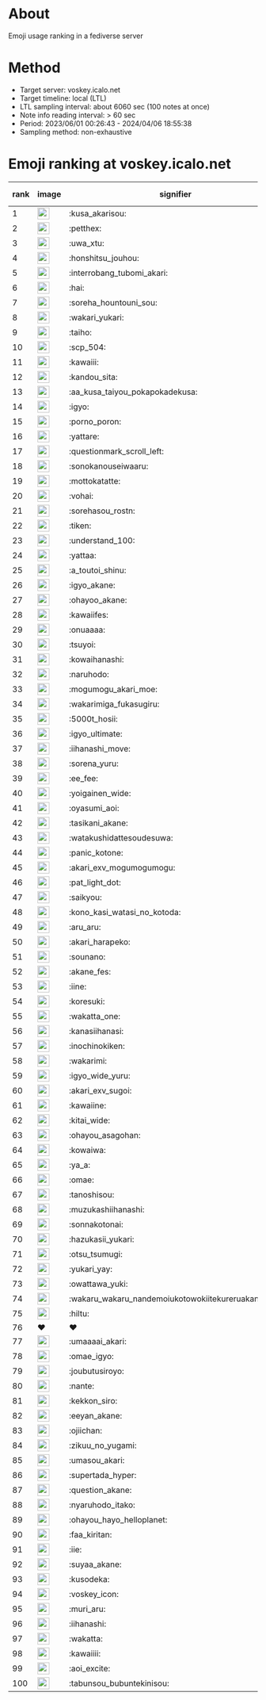 # About
Emoji usage ranking in a fediverse server

# Method
- Target server: voskey.icalo.net
- Target timeline: local (LTL)
- LTL sampling interval: about 6060 sec (100 notes at once)
- Note info reading interval: > 60 sec
- Period: 2023/06/01 00:26:43 - 2024/04/06 18:55:38 
- Sampling method: non-exhaustive

# Emoji ranking at voskey.icalo.net

|rank|image|signifier|type|frequency score|
|----|----|----|----|----|
|1|<img height="24" src="https://voskey.icalo.net/emoji/kusa_akarisou.webp">|:kusa_akarisou:|custom|22926|
|2|<img height="24" src="https://voskey.icalo.net/emoji/petthex.webp">|:petthex:|custom|15657|
|3|<img height="24" src="https://voskey.icalo.net/emoji/uwa_xtu.webp">|:uwa_xtu:|custom|10911|
|4|<img height="24" src="https://voskey.icalo.net/emoji/honshitsu_jouhou.webp">|:honshitsu_jouhou:|custom|7833|
|5|<img height="24" src="https://voskey.icalo.net/emoji/interrobang_tubomi_akari.webp">|:interrobang_tubomi_akari:|custom|7477|
|6|<img height="24" src="https://voskey.icalo.net/emoji/hai.webp">|:hai:|custom|7106|
|7|<img height="24" src="https://voskey.icalo.net/emoji/soreha_hountouni_sou.webp">|:soreha_hountouni_sou:|custom|6473|
|8|<img height="24" src="https://voskey.icalo.net/emoji/wakari_yukari.webp">|:wakari_yukari:|custom|6372|
|9|<img height="24" src="https://voskey.icalo.net/emoji/taiho.webp">|:taiho:|custom|6353|
|10|<img height="24" src="https://voskey.icalo.net/emoji/scp_504.webp">|:scp_504:|custom|5239|
|11|<img height="24" src="https://voskey.icalo.net/emoji/kawaiii.webp">|:kawaiii:|custom|5161|
|12|<img height="24" src="https://voskey.icalo.net/emoji/kandou_sita.webp">|:kandou_sita:|custom|4581|
|13|<img height="24" src="https://voskey.icalo.net/emoji/aa_kusa_taiyou_pokapokadekusa.webp">|:aa_kusa_taiyou_pokapokadekusa:|custom|4510|
|14|<img height="24" src="https://voskey.icalo.net/emoji/igyo.webp">|:igyo:|custom|4227|
|15|<img height="24" src="https://voskey.icalo.net/emoji/porno_poron.webp">|:porno_poron:|custom|3977|
|16|<img height="24" src="https://voskey.icalo.net/emoji/yattare.webp">|:yattare:|custom|3830|
|17|<img height="24" src="https://voskey.icalo.net/emoji/questionmark_scroll_left.webp">|:questionmark_scroll_left:|custom|3820|
|18|<img height="24" src="https://voskey.icalo.net/emoji/sonokanouseiwaaru.webp">|:sonokanouseiwaaru:|custom|3737|
|19|<img height="24" src="https://voskey.icalo.net/emoji/mottokatatte.webp">|:mottokatatte:|custom|3647|
|20|<img height="24" src="https://voskey.icalo.net/emoji/vohai.webp">|:vohai:|custom|3646|
|21|<img height="24" src="https://voskey.icalo.net/emoji/sorehasou_rostn.webp">|:sorehasou_rostn:|custom|3503|
|22|<img height="24" src="https://voskey.icalo.net/emoji/tiken.webp">|:tiken:|custom|3397|
|23|<img height="24" src="https://voskey.icalo.net/emoji/understand_100.webp">|:understand_100:|custom|3183|
|24|<img height="24" src="https://voskey.icalo.net/emoji/yattaa.webp">|:yattaa:|custom|2894|
|25|<img height="24" src="https://voskey.icalo.net/emoji/a_toutoi_shinu.webp">|:a_toutoi_shinu:|custom|2860|
|26|<img height="24" src="https://voskey.icalo.net/emoji/igyo_akane.webp">|:igyo_akane:|custom|2844|
|27|<img height="24" src="https://voskey.icalo.net/emoji/ohayoo_akane.webp">|:ohayoo_akane:|custom|2768|
|28|<img height="24" src="https://voskey.icalo.net/emoji/kawaiifes.webp">|:kawaiifes:|custom|2704|
|29|<img height="24" src="https://voskey.icalo.net/emoji/onuaaaa.webp">|:onuaaaa:|custom|2688|
|30|<img height="24" src="https://voskey.icalo.net/emoji/tsuyoi.webp">|:tsuyoi:|custom|2634|
|31|<img height="24" src="https://voskey.icalo.net/emoji/kowaihanashi.webp">|:kowaihanashi:|custom|2594|
|32|<img height="24" src="https://voskey.icalo.net/emoji/naruhodo.webp">|:naruhodo:|custom|2482|
|33|<img height="24" src="https://voskey.icalo.net/emoji/mogumogu_akari_moe.webp">|:mogumogu_akari_moe:|custom|2423|
|34|<img height="24" src="https://voskey.icalo.net/emoji/wakarimiga_fukasugiru.webp">|:wakarimiga_fukasugiru:|custom|2329|
|35|<img height="24" src="https://voskey.icalo.net/emoji/5000t_hosii.webp">|:5000t_hosii:|custom|2281|
|36|<img height="24" src="https://voskey.icalo.net/emoji/igyo_ultimate.webp">|:igyo_ultimate:|custom|2230|
|37|<img height="24" src="https://voskey.icalo.net/emoji/iihanashi_move.webp">|:iihanashi_move:|custom|2155|
|38|<img height="24" src="https://voskey.icalo.net/emoji/sorena_yuru.webp">|:sorena_yuru:|custom|2124|
|39|<img height="24" src="https://voskey.icalo.net/emoji/ee_fee.webp">|:ee_fee:|custom|2121|
|40|<img height="24" src="https://voskey.icalo.net/emoji/yoigainen_wide.webp">|:yoigainen_wide:|custom|2014|
|41|<img height="24" src="https://voskey.icalo.net/emoji/oyasumi_aoi.webp">|:oyasumi_aoi:|custom|1994|
|42|<img height="24" src="https://voskey.icalo.net/emoji/tasikani_akane.webp">|:tasikani_akane:|custom|1953|
|43|<img height="24" src="https://voskey.icalo.net/emoji/watakushidattesoudesuwa.webp">|:watakushidattesoudesuwa:|custom|1932|
|44|<img height="24" src="https://voskey.icalo.net/emoji/panic_kotone.webp">|:panic_kotone:|custom|1863|
|45|<img height="24" src="https://voskey.icalo.net/emoji/akari_exv_mogumogumogu.webp">|:akari_exv_mogumogumogu:|custom|1761|
|46|<img height="24" src="https://voskey.icalo.net/emoji/pat_light_dot.webp">|:pat_light_dot:|custom|1754|
|47|<img height="24" src="https://voskey.icalo.net/emoji/saikyou.webp">|:saikyou:|custom|1751|
|48|<img height="24" src="https://voskey.icalo.net/emoji/kono_kasi_watasi_no_kotoda.webp">|:kono_kasi_watasi_no_kotoda:|custom|1707|
|49|<img height="24" src="https://voskey.icalo.net/emoji/aru_aru.webp">|:aru_aru:|custom|1688|
|50|<img height="24" src="https://voskey.icalo.net/emoji/akari_harapeko.webp">|:akari_harapeko:|custom|1680|
|51|<img height="24" src="https://voskey.icalo.net/emoji/sounano.webp">|:sounano:|custom|1679|
|52|<img height="24" src="https://voskey.icalo.net/emoji/akane_fes.webp">|:akane_fes:|custom|1656|
|53|<img height="24" src="https://voskey.icalo.net/emoji/iine.webp">|:iine:|custom|1628|
|54|<img height="24" src="https://voskey.icalo.net/emoji/koresuki.webp">|:koresuki:|custom|1625|
|55|<img height="24" src="https://voskey.icalo.net/emoji/wakatta_one.webp">|:wakatta_one:|custom|1558|
|56|<img height="24" src="https://voskey.icalo.net/emoji/kanasiihanasi.webp">|:kanasiihanasi:|custom|1548|
|57|<img height="24" src="https://voskey.icalo.net/emoji/inochinokiken.webp">|:inochinokiken:|custom|1519|
|58|<img height="24" src="https://voskey.icalo.net/emoji/wakarimi.webp">|:wakarimi:|custom|1495|
|59|<img height="24" src="https://voskey.icalo.net/emoji/igyo_wide_yuru.webp">|:igyo_wide_yuru:|custom|1456|
|60|<img height="24" src="https://voskey.icalo.net/emoji/akari_exv_sugoi.webp">|:akari_exv_sugoi:|custom|1454|
|61|<img height="24" src="https://voskey.icalo.net/emoji/kawaiine.webp">|:kawaiine:|custom|1393|
|62|<img height="24" src="https://voskey.icalo.net/emoji/kitai_wide.webp">|:kitai_wide:|custom|1370|
|63|<img height="24" src="https://voskey.icalo.net/emoji/ohayou_asagohan.webp">|:ohayou_asagohan:|custom|1324|
|64|<img height="24" src="https://voskey.icalo.net/emoji/kowaiwa.webp">|:kowaiwa:|custom|1317|
|65|<img height="24" src="https://voskey.icalo.net/emoji/ya_a.webp">|:ya_a:|custom|1315|
|66|<img height="24" src="https://voskey.icalo.net/emoji/omae.webp">|:omae:|custom|1291|
|67|<img height="24" src="https://voskey.icalo.net/emoji/tanoshisou.webp">|:tanoshisou:|custom|1237|
|68|<img height="24" src="https://voskey.icalo.net/emoji/muzukashiihanashi.webp">|:muzukashiihanashi:|custom|1232|
|69|<img height="24" src="https://voskey.icalo.net/emoji/sonnakotonai.webp">|:sonnakotonai:|custom|1193|
|70|<img height="24" src="https://voskey.icalo.net/emoji/hazukasii_yukari.webp">|:hazukasii_yukari:|custom|1163|
|71|<img height="24" src="https://voskey.icalo.net/emoji/otsu_tsumugi.webp">|:otsu_tsumugi:|custom|1149|
|72|<img height="24" src="https://voskey.icalo.net/emoji/yukari_yay.webp">|:yukari_yay:|custom|1142|
|73|<img height="24" src="https://voskey.icalo.net/emoji/owattawa_yuki.webp">|:owattawa_yuki:|custom|1135|
|74|<img height="24" src="https://voskey.icalo.net/emoji/wakaru_wakaru_nandemoiukotowokiitekureruakanetyan.webp">|:wakaru_wakaru_nandemoiukotowokiitekureruakanetyan:|custom|1134|
|75|<img height="24" src="https://voskey.icalo.net/emoji/hiltu.webp">|:hiltu:|custom|1118|
|76|❤|❤|unicode|1118|
|77|<img height="24" src="https://voskey.icalo.net/emoji/umaaaai_akari.webp">|:umaaaai_akari:|custom|1102|
|78|<img height="24" src="https://voskey.icalo.net/emoji/omae_igyo.webp">|:omae_igyo:|custom|1097|
|79|<img height="24" src="https://voskey.icalo.net/emoji/joubutusiroyo.webp">|:joubutusiroyo:|custom|1089|
|80|<img height="24" src="https://voskey.icalo.net/emoji/nante.webp">|:nante:|custom|1084|
|81|<img height="24" src="https://voskey.icalo.net/emoji/kekkon_siro.webp">|:kekkon_siro:|custom|1080|
|82|<img height="24" src="https://voskey.icalo.net/emoji/eeyan_akane.webp">|:eeyan_akane:|custom|1074|
|83|<img height="24" src="https://voskey.icalo.net/emoji/ojiichan.webp">|:ojiichan:|custom|1073|
|84|<img height="24" src="https://voskey.icalo.net/emoji/zikuu_no_yugami.webp">|:zikuu_no_yugami:|custom|1058|
|85|<img height="24" src="https://voskey.icalo.net/emoji/umasou_akari.webp">|:umasou_akari:|custom|1047|
|86|<img height="24" src="https://voskey.icalo.net/emoji/supertada_hyper.webp">|:supertada_hyper:|custom|1045|
|87|<img height="24" src="https://voskey.icalo.net/emoji/question_akane.webp">|:question_akane:|custom|1042|
|88|<img height="24" src="https://voskey.icalo.net/emoji/nyaruhodo_itako.webp">|:nyaruhodo_itako:|custom|1040|
|89|<img height="24" src="https://voskey.icalo.net/emoji/ohayou_hayo_helloplanet.webp">|:ohayou_hayo_helloplanet:|custom|1036|
|90|<img height="24" src="https://voskey.icalo.net/emoji/faa_kiritan.webp">|:faa_kiritan:|custom|1025|
|91|<img height="24" src="https://voskey.icalo.net/emoji/iie.webp">|:iie:|custom|1025|
|92|<img height="24" src="https://voskey.icalo.net/emoji/suyaa_akane.webp">|:suyaa_akane:|custom|1007|
|93|<img height="24" src="https://voskey.icalo.net/emoji/kusodeka.webp">|:kusodeka:|custom|999|
|94|<img height="24" src="https://voskey.icalo.net/emoji/voskey_icon.webp">|:voskey_icon:|custom|989|
|95|<img height="24" src="https://voskey.icalo.net/emoji/muri_aru.webp">|:muri_aru:|custom|964|
|96|<img height="24" src="https://voskey.icalo.net/emoji/iihanashi.webp">|:iihanashi:|custom|963|
|97|<img height="24" src="https://voskey.icalo.net/emoji/wakatta.webp">|:wakatta:|custom|957|
|98|<img height="24" src="https://voskey.icalo.net/emoji/kawaiiii.webp">|:kawaiiii:|custom|939|
|99|<img height="24" src="https://voskey.icalo.net/emoji/aoi_excite.webp">|:aoi_excite:|custom|934|
|100|<img height="24" src="https://voskey.icalo.net/emoji/tabunsou_bubuntekinisou.webp">|:tabunsou_bubuntekinisou:|custom|920|
